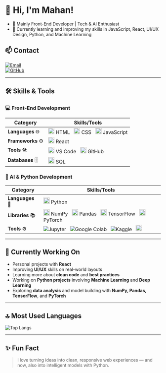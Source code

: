# 👋 Hi, I'm Mahan!  

- 🚀 Mainly Front-End Developer | Tech & AI Enthusiast  
- 🌱 Currently learning and improving my skills in JavaScript, React, UI/UX Design, Python, and Machine Learning  

## 📫 Contact  

[![Email](https://img.shields.io/badge/-Email-D14836?style=flat&logo=Gmail&logoColor=white)](mailto:gnusmhn@gmail.com)  
[![GitHub](https://img.shields.io/badge/-GitHub-181717?style=flat&logo=GitHub&logoColor=white)](https://github.com/mhnmhrbi)  

---

## 🛠 Skills & Tools  

### 💻 Front-End Development  

| Category          | Skills/Tools                                                                 |
|-------------------|------------------------------------------------------------------------------|
| **Languages** 🌐  | <img src="https://cdn.jsdelivr.net/gh/devicons/devicon/icons/html5/html5-original.svg" alt="HTML" width="20"/> HTML &nbsp; <img src="https://cdn.jsdelivr.net/gh/devicons/devicon/icons/css3/css3-original.svg" alt="CSS" width="20"/> CSS &nbsp; <img src="https://cdn.jsdelivr.net/gh/devicons/devicon/icons/javascript/javascript-original.svg" alt="JavaScript" width="20"/> JavaScript |
| **Frameworks** ⚙️ | <img src="https://cdn.jsdelivr.net/gh/devicons/devicon/icons/react/react-original.svg" alt="React" width="20"/> React |
| **Tools** 🛠️      | <img src="https://cdn.jsdelivr.net/gh/devicons/devicon/icons/vscode/vscode-original.svg" alt="VS Code" width="20"/> VS Code &nbsp; <img src="https://cdn.jsdelivr.net/gh/devicons/devicon/icons/github/github-original.svg" alt="GitHub" width="20"/> GitHub |
| **Databases** 🗄️  | <img src="https://cdn.jsdelivr.net/gh/devicons/devicon/icons/mysql/mysql-original.svg" alt="MySQL" width="20"/> SQL |

### 🤖 AI & Python Development  

| Category          | Skills/Tools                                                                 |
|-------------------|------------------------------------------------------------------------------|
| **Languages** 🐍  | <img src="https://cdn.jsdelivr.net/gh/devicons/devicon/icons/python/python-original.svg" alt="Python" width="20"/> Python |
| **Libraries** 📚  | <img src="https://cdn.jsdelivr.net/gh/devicons/devicon/icons/numpy/numpy-original.svg" alt="NumPy" width="20"/> NumPy &nbsp; <img src="https://cdn.jsdelivr.net/gh/devicons/devicon/icons/pandas/pandas-original.svg" alt="Pandas" width="20"/> Pandas &nbsp; <img src="https://cdn.jsdelivr.net/gh/devicons/devicon/icons/tensorflow/tensorflow-original.svg" alt="TensorFlow" width="20"/> TensorFlow &nbsp; <img src="https://cdn.jsdelivr.net/gh/devicons/devicon/icons/pytorch/pytorch-original.svg" alt="PyTorch" width="20"/> PyTorch |
| **Tools** ⚙️      | <img src="https://img.shields.io/badge/-Jupyter-F37626?style=flat&logo=Jupyter&logoColor=white" alt="Jupyter"/> &nbsp; <img src="https://img.shields.io/badge/-Google%20Colab-F9AB00?style=flat&logo=Google%20Colab&logoColor=white" alt="Google Colab"/> &nbsp; <img src="https://img.shields.io/badge/-Kaggle-20BEFF?style=flat&logo=Kaggle&logoColor=white" alt="Kaggle"/> &nbsp; <img src="https://cdn.jsdelivr.net/gh/devicons/devicon/icons/vscode/vscode-original.svg" alt="VS Code" width="20"/>

---

## 📌 Currently Working On  

- Personal projects with **React**  
- Improving **UI/UX** skills on real-world layouts  
- Learning more about **clean code** and **best practices**  
- Working on **Python projects** involving **Machine Learning** and **Deep Learning**  
- Exploring **data analysis** and model building with **NumPy, Pandas, TensorFlow**, and **PyTorch**

---

## 🔝 Most Used Languages  

![Top Langs](https://github-readme-stats.vercel.app/api/top-langs/?username=mhnmhrbi&layout=compact&theme=radical)

---

## ✨ Fun Fact  

> I love turning ideas into clean, responsive web experiences — and now, also into intelligent models with Python.
